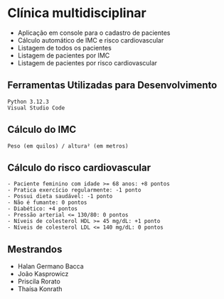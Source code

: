 # Clínica multidisciplinar

- Aplicação em console para o cadastro de pacientes
- Cálculo automático de IMC e risco cardiovascular
- Listagem de todos os pacientes
- Listagem de pacientes por IMC
- Listagem de pacientes por risco cardiovascular

## **Ferramentas Utilizadas para Desenvolvimento**

```
Python 3.12.3
Visual Studio Code
```

## **Cálculo do IMC**

```
Peso (em quilos) / altura² (em metros)
```

## **Cálculo do risco cardiovascular**

```
- Paciente feminino com idade >= 68 anos: +8 pontos
- Pratica exercício regularmente: -1 ponto
- Possui dieta saudável: -1 ponto
- Não é fumante: 0 pontos
- Diabético: +4 pontos
- Pressão arterial <= 130/80: 0 pontos
- Níveis de colesterol HDL >= 45 mg/dL: +1 ponto
- Níveis de colesterol LDL <= 140 mg/dL: 0 pontos
```

## **Mestrandos**
- Halan Germano Bacca
- João Kasprowicz
- Priscila Rorato
- Thaísa Konrath
